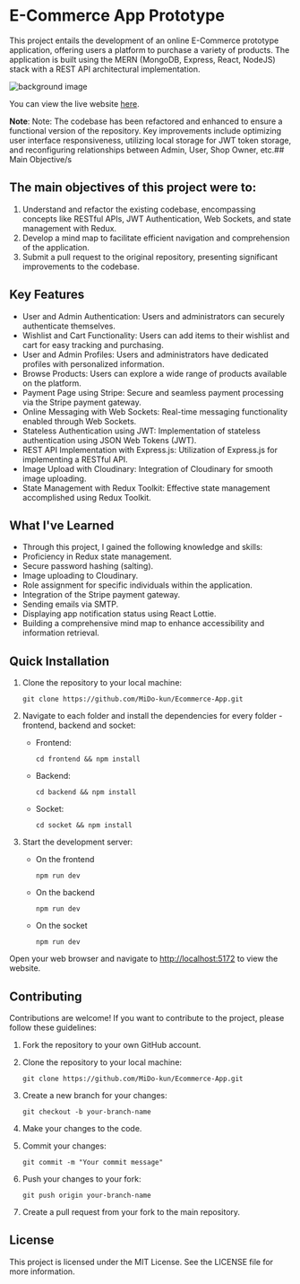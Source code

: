 # E-Commerce App Prototype 

This project entails the development of an online E-Commerce prototype application, offering users a platform to purchase a variety of products. The application is built using the MERN (MongoDB, Express, React, NodeJS) stack with a REST API architectural implementation.

![background image](https://lh3.googleusercontent.com/pw/ADCreHeVjsV8JxN0e8PpubMEkFj5r48syM0BPKKZD6cprhv3xDL2xCF6P7JZFg5GFOPM4FXNHJf75Rg0ujQqYocDFleDV1BL79a4iBZoBiEAi_LI60GQDTtCohZMdf-CqxsIZJ6vPicn0mBEamrj9m5dHT_X=w1348-h661-s-no)

You can view the live website [here](https://online-commerce-app-prod.netlify.app/).

**Note**: Note: The codebase has been refactored and enhanced to ensure a functional version of the repository. Key improvements include optimizing user interface responsiveness, utilizing local storage for JWT token storage, and reconfiguring relationships between Admin, User, Shop Owner, etc.## Main Objective/s

## The main objectives of this project were to:

1. Understand and refactor the existing codebase, encompassing concepts like RESTful APIs, JWT Authentication, Web Sockets, and state management with Redux.
2. Develop a mind map to facilitate efficient navigation and comprehension of the application.
3. Submit a pull request to the original repository, presenting significant improvements to the codebase.

## Key Features

- User and Admin Authentication: Users and administrators can securely authenticate themselves.
- Wishlist and Cart Functionality: Users can add items to their wishlist and cart for easy tracking and purchasing.
- User and Admin Profiles: Users and administrators have dedicated profiles with personalized information.
- Browse Products: Users can explore a wide range of products available on the platform.
- Payment Page using Stripe: Secure and seamless payment processing via the Stripe payment gateway.
- Online Messaging with Web Sockets: Real-time messaging functionality enabled through Web Sockets.
- Stateless Authentication using JWT: Implementation of stateless authentication using JSON Web Tokens (JWT).
- REST API Implementation with Express.js: Utilization of Express.js for implementing a RESTful API.
- Image Upload with Cloudinary: Integration of Cloudinary for smooth image uploading.
- State Management with Redux Toolkit: Effective state management accomplished using Redux Toolkit.

## What I've Learned

- Through this project, I gained the following knowledge and skills:
- Proficiency in Redux state management.
- Secure password hashing (salting).
- Image uploading to Cloudinary.
- Role assignment for specific individuals within the application.
- Integration of the Stripe payment gateway.
- Sending emails via SMTP.
- Displaying app notification status using React Lottie.
- Building a comprehensive mind map to enhance accessibility and information retrieval.

## Quick Installation

1. Clone the repository to your local machine:

   `git clone https://github.com/MiDo-kun/Ecommerce-App.git`

2. Navigate to each folder and install the dependencies for every folder - frontend, backend and socket:

   - Frontend: 

      ```cd frontend && npm install```

   - Backend: 

      ```cd backend && npm install```

   - Socket: 

      ```cd socket && npm install```

3. Start the development server:

   - On the frontend

      `npm run dev`

   - On the backend

      `npm run dev`

   - On the socket

      `npm run dev`

Open your web browser and navigate to [http://localhost:5172](http://localhost:5172) to view the website.

## Contributing

Contributions are welcome! If you want to contribute to the project, please follow these guidelines:

1. Fork the repository to your own GitHub account.

2. Clone the repository to your local machine:

   `git clone https://github.com/MiDo-kun/Ecommerce-App.git`

3. Create a new branch for your changes:

   `git checkout -b your-branch-name`

4. Make your changes to the code.

5. Commit your changes:

   `git commit -m "Your commit message"`

6. Push your changes to your fork:

   `git push origin your-branch-name`

7. Create a pull request from your fork to the main repository.

## License

This project is licensed under the MIT License. See the LICENSE file for more information.

